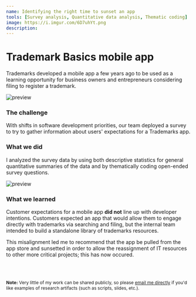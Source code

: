 ```yaml
---
name: Identifying the right time to sunset an app
tools: [Survey analysis, Quantitative data analysis, Thematic coding]
image: https://i.imgur.com/6D7uhYt.png
description: 
---
```


# Trademark Basics mobile app

Trademarks developed a mobile app a few years ago to be used as a learning opportunity for business owners and entrepreneurs considering filing to register a trademark. 

![preview](https://i.imgur.com/6D7uhYt.png)

### The challenge

With shifts in software development priorities, our team deployed a survey to try to gather information about users' expectations for a Trademarks app.

### What we did 

I analyzed the survey data by using both descriptive statistics for general quantitative summaries of the data and by thematically coding open-ended survey questions.

![preview](https://i.imgur.com/7C32v4m.png)

### What we learned

Customer expectations for a mobile app <b>did not</b> line up with developer intentions. Customers expected an app that would allow them to engage directly with trademarks via searching and filing, but the internal team intended to build a standalone library of trademarks resources. 

This misalignment led me to recommend that the app be pulled from the app store and sunsetted in order to allow the reassignment of IT resources to other more critical projects; this has now occured. 

<br>

<br>


<p style="font-size: 12px;"><b>Note:</b> Very little of my work can be shared publicly, so please <a href="mailto:roya.moussapour@gmail.com">email me directly</a> if you'd like examples of research artifacts (such as scripts, slides, etc.).</p>

